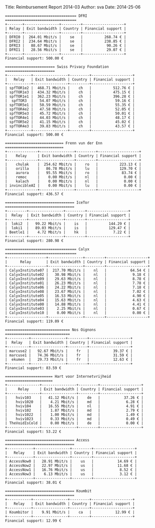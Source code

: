 Title: Reimbursement Report 2014-03
Author: sva 
Date: 2014-25-06



    ================================= DFRI =================================
    +-------+----------------+---------+-------------------+
    | Relay | Exit bandwidth | Country | Financial support |
    +-------+----------------+---------+-------------------+
    | DFRI0 |  264.01 Mbit/s |    se   |          268.74 € |
    | DFRI2 |  234.64 Mbit/s |    se   |          238.85 € |
    | DFRI3 |   88.67 Mbit/s |    se   |           90.26 € |
    | DFRI1 |   28.56 Mbit/s |    se   |           29.07 € |
    +-------+----------------+---------+-------------------+
    Financial support: 500.00 €
    
    ======================= Swiss Privacy Foundation =======================
    +-----------+----------------+---------+-------------------+
    |   Relay   | Exit bandwidth | Country | Financial support |
    +-----------+----------------+---------+-------------------+
    | spfTOR1e2 |  468.71 Mbit/s |    ch   |          512.76 € |
    | spfTOR1e3 |  434.32 Mbit/s |    ch   |          475.15 € |
    | spfTOR1e1 |  362.23 Mbit/s |    ch   |          396.28 € |
    |  spfTOR3  |   54.07 Mbit/s |    ch   |           59.16 € |
    | spfTOR5e1 |   50.59 Mbit/s |    ch   |           55.35 € |
    | spfTOR4e2 |   47.58 Mbit/s |    ch   |           52.05 € |
    | spfTOR5e3 |   45.72 Mbit/s |    ch   |           50.01 € |
    | spfTOR4e1 |   44.03 Mbit/s |    ch   |           48.17 € |
    | spfTOR5e2 |   41.15 Mbit/s |    ch   |           45.02 € |
    | spfTOR4e3 |   39.83 Mbit/s |    ch   |           43.57 € |
    +-----------+----------------+---------+-------------------+
    Financial support: 500.00 €
    
    =========================== Frenn vun der Enn ===========================
    +--------------+----------------+---------+-------------------+
    |    Relay     | Exit bandwidth | Country | Financial support |
    +--------------+----------------+---------+-------------------+
    |    chulak    |  254.62 Mbit/s |    ro   |          223.13 € |
    |    orilla    |   86.78 Mbit/s |    lu   |          129.70 € |
    |    aurora    |   95.55 Mbit/s |    ro   |           83.74 € |
    |    remoc     |    0.00 Mbit/s |    nl   |            0.00 € |
    |    kalach    |    0.00 Mbit/s |    nl   |            0.00 € |
    | invincibleAI |    0.00 Mbit/s |    lu   |            0.00 € |
    +--------------+----------------+---------+-------------------+
    Financial support: 436.57 €
    
    ================================ IceTor ================================
    +---------+----------------+---------+-------------------+
    |  Relay  | Exit bandwidth | Country | Financial support |
    +---------+----------------+---------+-------------------+
    |  loki2  |   99.22 Mbit/s |    is   |          144.29 € |
    |  loki1  |   89.03 Mbit/s |    is   |          129.47 € |
    | Beetle1 |    4.72 Mbit/s |    hk   |            7.22 € |
    +---------+----------------+---------+-------------------+
    Financial support: 280.98 €
    
    ================================= Calyx =================================
    +------------------+----------------+---------+-------------------+
    |      Relay       | Exit bandwidth | Country | Financial support |
    +------------------+----------------+---------+-------------------+
    | CalyxInstitute07 |  217.70 Mbit/s |    nl   |           64.54 € |
    | CalyxInstitute02 |   30.98 Mbit/s |    nl   |            9.18 € |
    | CalyxInstitute09 |   29.63 Mbit/s |    nl   |            8.78 € |
    | CalyxInstitute01 |   26.23 Mbit/s |    nl   |            7.78 € |
    | CalyxInstitute06 |   24.22 Mbit/s |    nl   |            7.18 € |
    | CalyxInstitute08 |   23.67 Mbit/s |    nl   |            7.02 € |
    | CalyxInstitute05 |   16.53 Mbit/s |    nl   |            4.90 € |
    | CalyxInstitute04 |   15.63 Mbit/s |    nl   |            4.63 € |
    | CalyxInstitute00 |   14.88 Mbit/s |    nl   |            4.41 € |
    | CalyxInstitute03 |    2.25 Mbit/s |    nl   |            0.67 € |
    | CalyxInstitute10 |    0.00 Mbit/s |    nl   |            0.00 € |
    +------------------+----------------+---------+-------------------+
    Financial support: 119.09 €
    
    ============================== Nos Oignons ==============================
    +----------+----------------+---------+-------------------+
    |  Relay   | Exit bandwidth | Country | Financial support |
    +----------+----------------+---------+-------------------+
    | marcuse2 |   92.67 Mbit/s |    fr   |           39.37 € |
    | marcuse1 |   74.36 Mbit/s |    fr   |           31.59 € |
    |  ekumen  |   29.73 Mbit/s |    fr   |           12.63 € |
    +----------+----------------+---------+-------------------+
    Financial support: 83.59 €
    
    ====================== Hart voor Internetvrijheid ======================
    +---------------+----------------+---------+-------------------+
    |     Relay     | Exit bandwidth | Country | Financial support |
    +---------------+----------------+---------+-------------------+
    |    hviv103    |   41.12 Mbit/s |    de   |           37.26 € |
    |    hviv1020   |    4.21 Mbit/s |    md   |            6.28 € |
    |    hviv104    |   16.55 Mbit/s |    nl   |            4.91 € |
    |    hviv102    |    1.87 Mbit/s |    md   |            2.79 € |
    |    hviv1022   |    1.00 Mbit/s |    md   |            1.49 € |
    |    hviv1023   |    0.33 Mbit/s |    md   |            0.49 € |
    | TheVoidIsCold |    0.00 Mbit/s |    de   |            0.00 € |
    +---------------+----------------+---------+-------------------+
    Financial support: 53.22 €
    
    ================================ Access ================================
    +------------+----------------+---------+-------------------+
    |   Relay    | Exit bandwidth | Country | Financial support |
    +------------+----------------+---------+-------------------+
    | AccessNow0 |   28.91 Mbit/s |    us   |           14.69 € |
    | AccessNow2 |   22.97 Mbit/s |    us   |           11.68 € |
    | AccessNow1 |   16.76 Mbit/s |    us   |            8.52 € |
    | AccessNow3 |    6.13 Mbit/s |    us   |            3.12 € |
    +------------+----------------+---------+-------------------+
    Financial support: 38.01 €
    
    ================================ Koumbit ================================
    +-----------+----------------+---------+-------------------+
    |   Relay   | Exit bandwidth | Country | Financial support |
    +-----------+----------------+---------+-------------------+
    | Koumbitor |    9.91 Mbit/s |    ca   |           12.99 € |
    +-----------+----------------+---------+-------------------+
    Financial support: 12.99 €
    
